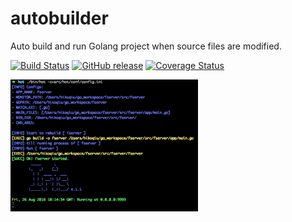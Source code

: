 # autobuilder

Auto build and run Golang project when source files are modified.

[![Build Status](https://secure.travis-ci.org/hikoqiu/hot.svg?branch=master)](http://travis-ci.org/hikoqiu/hot) [![GitHub release](https://img.shields.io/github/release/hikoqiu/hot.svg)](https://github.com/hikoqiu/hot/releases/latest) [![Coverage Status](https://coveralls.io/repos/github/hikoqiu/hot/badge.svg?branch=master)](https://coveralls.io/github/hikoqiu/hot?branch=master)

<img style="width:300px;" src="./icon.png">

